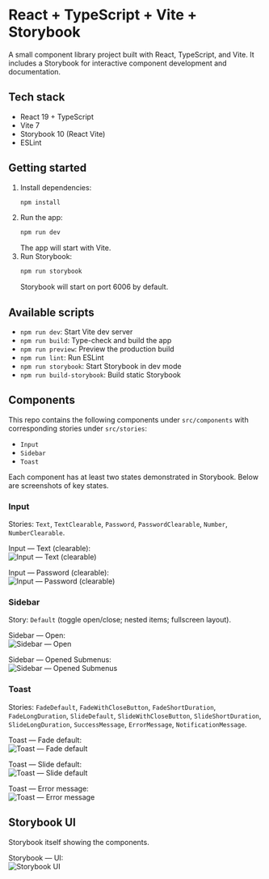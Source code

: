 # React + TypeScript + Vite + Storybook

A small component library project built with React, TypeScript, and Vite. It includes a Storybook for interactive component development and documentation.

## Tech stack
- React 19 + TypeScript
- Vite 7
- Storybook 10 (React Vite)
- ESLint

## Getting started
1. Install dependencies:
   ```bash
   npm install
   ```
2. Run the app:
   ```bash
   npm run dev
   ```
   The app will start with Vite.
3. Run Storybook:
   ```bash
   npm run storybook
   ```
   Storybook will start on port 6006 by default.

## Available scripts
- `npm run dev`: Start Vite dev server
- `npm run build`: Type-check and build the app
- `npm run preview`: Preview the production build
- `npm run lint`: Run ESLint
- `npm run storybook`: Start Storybook in dev mode
- `npm run build-storybook`: Build static Storybook

## Components
This repo contains the following components under `src/components` with corresponding stories under `src/stories`:

- `Input`
- `Sidebar`
- `Toast`

Each component has at least two states demonstrated in Storybook. Below are screenshots of key states.

### Input
Stories: `Text`, `TextClearable`, `Password`, `PasswordClearable`, `Number`, `NumberClearable`.

Input — Text (clearable):<br>
![Input — Text (clearable)](./src/images/inputTextClearable.png)


Input — Password (clearable):<br>
![Input — Password (clearable)](./src/images/passClearable.png)

### Sidebar
Story: `Default` (toggle open/close; nested items; fullscreen layout).

Sidebar — Open:<br>
![Sidebar — Open](./src/images/sideBarOpen.png)

Sidebar — Opened Submenus:<br>
![Sidebar — Opened Submenus](./src/images/sideBarOpenMenues.png)

### Toast
Stories: `FadeDefault`, `FadeWithCloseButton`, `FadeShortDuration`, `FadeLongDuration`, `SlideDefault`, `SlideWithCloseButton`, `SlideShortDuration`, `SlideLongDuration`, `SuccessMessage`, `ErrorMessage`, `NotificationMessage`.

Toast — Fade default:<br>
![Toast — Fade default](./src/images/toastFadeDefault.png)

Toast — Slide default:<br>
![Toast — Slide default](./src/images/slideDefaultToast.png)

Toast — Error message:<br>
![Toast — Error message](./src/images/errorToast.png)

## Storybook UI
Storybook itself showing the components.

Storybook — UI:<br>
![Storybook UI](./src/images/storyBookUI.png)